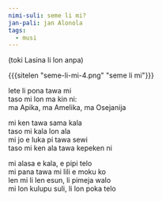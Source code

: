 ```yaml
---
nimi-suli: seme li mi?
jan-pali: jan Alonola
tags:
  - musi
---
```

(toki Lasina li lon anpa)

{{{sitelen "seme-li-mi-4.png" "seme li mi"}}}

lete li pona tawa mi  
taso mi lon ma kin ni:  
ma Apika, ma Amelika, ma Osejanija  

mi ken tawa sama kala  
taso mi kala lon ala  
mi jo e luka pi tawa sewi  
taso mi ken ala tawa kepeken ni  

mi alasa e kala, e pipi telo  
mi pana tawa mi lili e moku ko  
len mi li len esun, li pimeja walo  
mi lon kulupu suli, li lon poka telo  
